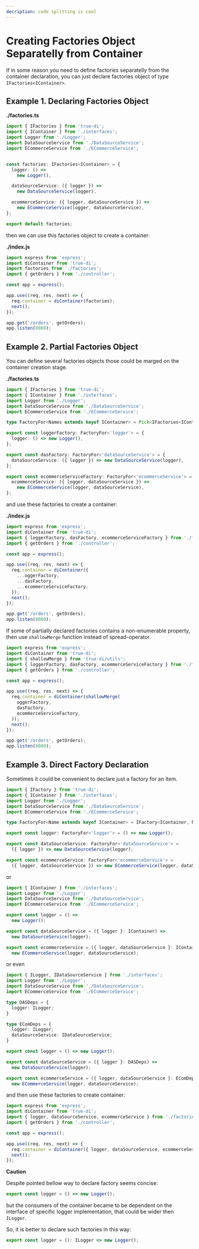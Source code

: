 ```yaml
---
decription: code splitting is cool
---
```


# Creating Factories Object Separatelly from Container

If in some reason you need to define factories separatelly from the container
declaration, you can just declare factories object of type `IFactories<IContainer>`.


## Example 1. Declaring Factories Object

**./factories.ts**

```typescript
import { IFactories } from 'true-di';
import { IContainer } from './interfaces';
import Logger from './Logger';
import DataSourceService from './DataSourceService';
import ECommerceService from './ECommerceService';


const factories: IFactories<IContainer> = {
  logger: () =>
    new Logger(),

  dataSourceService: ({ logger }) => 
    new DataSourceService(logger),

  ecommerceService: ({ logger, dataSourceService }) =>
    new ECommerceService(logger, dataSourceService),
};

export default factories;
```

then we can use this factories object to create a container:

**./index.js**

```typescript
import express from 'express';
import diContainer from 'true-di';
import factories from './factories';
import { getOrders } from './controller';

const app = express();

app.use((req, res, next) => {
  req.container = diContainer(factories);
  next();
});

app.get('/orders', getOrders);
app.listen(8080);
```

## Example 2. Partial Factories Object

You can define several factories objects those could be marged on the container creation stage.

**./factories.ts**

```typescript
import { IFactories } from 'true-di';
import { IContainer } from './interfaces';
import Logger from './Logger';
import DataSourceService from './DataSourceService';
import ECommerceService from './ECommerceService';

type FactoryFor<Names extends keyof IContainer> = Pick<IFactories<IContainer>, Names>;

export const loggerFactory: FactoryFor<'logger'> = {
  logger: () => new Logger(),
};

export const dasFactory: FactoryFor<'dataSourceService'> = {
  dataSourceService: ({ logger }) => new DataSourceService(logger),
};

export const ecommerceServiceFactory: FactoryFor<'ecommerceService'> = {
  ecommerceService: ({ logger, dataSourceService }) =>
    new ECommerceService(logger, dataSourceService),
};
```

and use these factories to create a container:

**./index.js**

```typescript
import express from 'express';
import diContainer from 'true-di';
import { loggerFactory, dasFactory, ecommerceServiceFactory } from './factories';
import { getOrders } from './controller';

const app = express();

app.use((req, res, next) => {
  req.container = diContainer({
    ...oggerFactory, 
    ...dasFactory, 
    ...ecommerceServiceFactory,
  });
  next();
});

app.get('/orders', getOrders);
app.listen(8080);
```

If some of partially declared factories contains a non-enumerable property, then use `shallowMerge`
function instead of spread-operator.

```typescript
import express from 'express';
import diContainer from 'true-di';
import { shallowMerge } from 'true-di/utils';
import { loggerFactory, dasFactory, ecommerceServiceFactory } from './factories';
import { getOrders } from './controller';

const app = express();

app.use((req, res, next) => {
  req.container = diContainer(shallowMerge(
    oggerFactory, 
    dasFactory, 
    ecommerceServiceFactory,
  ));
  next();
});

app.get('/orders', getOrders);
app.listen(8080);
```

## Example 3. Direct Factory Declaration

Sometimes it could be convenient to declare just a factory for an item.

```typescript
import { IFactory } from 'true-di';
import { IContainer } from './interfaces';
import Logger from './Logger';
import DataSourceService from './DataSourceService';
import ECommerceService from './ECommerceService';

type FactoryFor<Name extends keyof IContainer> = IFactory<IContainer, Name>;

export const logger: FactoryFor<'logger'> = () => new Logger();

export const dataSourceService: FactoryFor<'dataSourceService'> = 
  ({ logger }) => new DataSourceService(logger);

export const ecommerceService: FactoryFor<'ecommerceService'> =
  ({ logger, dataSourceService }) => new ECommerceService(logger, dataSourceService);
```

or

```typescript
import { IContainer } from './interfaces';
import Logger from './Logger';
import DataSourceService from './DataSourceService';
import ECommerceService from './ECommerceService';

export const logger = () => 
  new Logger();

export const dataSourceService = ({ logger }: IContainer) => 
  new DataSourceService(logger);

export const ecommerceService = ({ logger, dataSourceService }: IContainer) => 
  new ECommerceService(logger, dataSourceService);
```

or even

```typescript
import { ILogger, IDataSourceService } from './interfaces';
import Logger from './Logger';
import DataSourceService from './DataSourceService';
import ECommerceService from './ECommerceService';

type DASDeps = {
  logger: ILogger;
}

type EComDeps = {
  logger: ILogger;
  dataSourceService: IDataSourceService;
}

export const logger = () => new Logger();

export const dataSourceService = ({ logger }: DASDeps) => 
  new DataSourceService(logger);

export const ecommerceService = ({ logger, dataSourceService }: EComDeps) => 
  new ECommerceService(logger, dataSourceService);
```

and then use these factories to create container:

```typescript
import express from 'express';
import diContainer from 'true-di';
import { logger, dataSourceService, ecommerceService } from './factories';
import { getOrders } from './controller';

const app = express();

app.use((req, res, next) => {
  req.container = diContainer({ logger, dataSourceService, ecommerceService });
  next();
});
```

**Caution**

Despite pointed bellow way to declare factory seems concise:

```typescript
export const logger = () => new Logger();
```

but the consumers of the container became to be dependent on the interface of specific 
logger implementation, that could be wider then `ILogger`.

So, it is better to declare such factories in this way:

```typescript
export const logger = (): ILogger => new Logger();
```